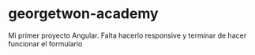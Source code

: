 # georgetwon-academy
Mi primer proyecto Angular. 
Falta hacerlo responsive y terminar de hacer funcionar el formulario

